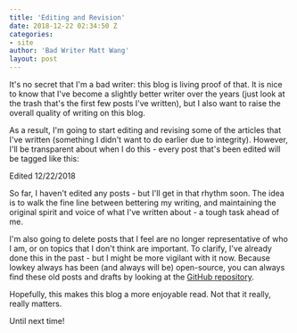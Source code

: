 ```yaml
---
title: 'Editing and Revision'
date: 2018-12-22 02:34:50 Z
categories:
- site
author: 'Bad Writer Matt Wang'
layout: post
---
```


It's no secret that I'm a bad writer: this blog is living proof of that. It is nice to know that I've become a slightly better writer over the years (just look at the trash that's the first few posts I've written), but I also want to raise the overall quality of writing on this blog.

As a result, I'm going to start editing and revising some of the articles that I've written (something I didn't want to do earlier due to integrity). However, I'll be transparent about when I do this - every post that's been edited will be tagged like this:

<span class="tag tag-rounded bg-secondary">Edited 12/22/2018</span>

So far, I haven't edited any posts - but I'll get in that rhythm soon. The idea is to walk the fine line between bettering my writing, and maintaining the original spirit and voice of what I've written about - a tough task ahead of me.

I'm also going to delete posts that I feel are no longer representative of who I am, or on topics that I don't think are important. To clarify, I've already done this in the past - but I might be more vigilant with it now. Because lowkey always has been (and always will be) open-source, you can always find these old posts and drafts by looking at the [GitHub repository](https://github.com/malsf21/lowkey).

Hopefully, this makes this blog a more enjoyable read. Not that it really, really matters.

Until next time!
